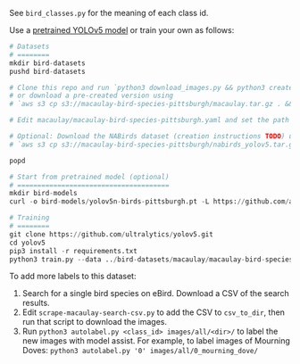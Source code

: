 See `bird_classes.py` for the meaning of each class id.

Use a [pretrained YOLOv5 model](https://github.com/ankurdave/bird-models) or train your own as follows:

```python
# Datasets
# ========
mkdir bird-datasets
pushd bird-datasets

# Clone this repo and run `python3 download_images.py && python3 create-train-test-val-split.py`,
# or download a pre-created version using
# `aws s3 cp s3://macaulay-bird-species-pittsburgh/macaulay.tar.gz . && tar xzf macaulay.tar.gz`.

# Edit macaulay/macaulay-bird-species-pittsburgh.yaml and set the path to bird-datasets.

# Optional: Download the NABirds dataset (creation instructions TODO) using
# `aws s3 cp s3://macaulay-bird-species-pittsburgh/nabirds_yolov5.tar.gz . && tar xzf nabirds_yolov5.tar.gz`.

popd

# Start from pretrained model (optional)
# ======================================
mkdir bird-models
curl -o bird-models/yolov5n-birds-pittsburgh.pt -L https://github.com/ankurdave/bird-models/raw/master/yolov5n-birds-pittsburgh.pt

# Training
# ========
git clone https://github.com/ultralytics/yolov5.git
cd yolov5
pip3 install -r requirements.txt
python3 train.py --data ../bird-datasets/macaulay/macaulay-bird-species-pittsburgh.yaml --weights ../bird-models/yolov5n-birds-pittsburgh.pt --cfg yolov5n.yaml --cache disk
```

To add more labels to this dataset:

1. Search for a single bird species on eBird. Download a CSV of the search results.
2. Edit `scrape-macaulay-search-csv.py` to add the CSV to `csv_to_dir`, then run that script to download the images.
3. Run `python3 autolabel.py <class_id> images/all/<dir>/` to label the new images with model assist. For example, to label images of Mourning Doves: `python3 autolabel.py '0' images/all/0_mourning_dove/`
